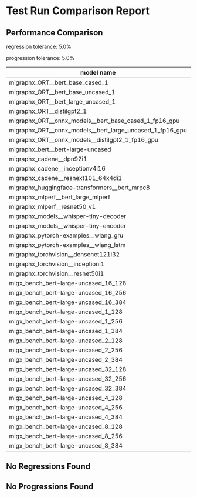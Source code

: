 # Test Run Comparison Report

## Performance Comparison

regression tolerance: 5.0%

progression tolerance: 5.0%

|model name|exit_status|analysis|old_time_ms|new_time_ms|change_ms|percent_change|
|---|---|---|---|---|---|---|
|migraphx_ORT__bert_base_cased_1|PASS|within tol|93.9684|97.6081|3.6397|3.87%|
|migraphx_ORT__bert_base_uncased_1|PASS|within tol|92.764|89.8265|-2.9375|-3.17%|
|migraphx_ORT__bert_large_uncased_1|PASS|within tol|252.3977|249.4042|-2.9935|-1.19%|
|migraphx_ORT__distilgpt2_1|PASS|within tol|30.7497|30.6138|-0.1359|-0.44%|
|migraphx_ORT__onnx_models__bert_base_cased_1_fp16_gpu|Numerics|within tol|91.318|87.6817|-3.6363|-3.98%|
|migraphx_ORT__onnx_models__bert_large_uncased_1_fp16_gpu|Numerics|regression|251.3207|270.3193|18.9986|7.56%|
|migraphx_ORT__onnx_models__distilgpt2_1_fp16_gpu|Numerics|progression|63.3148|45.4527|-17.8621|-28.21%|
|migraphx_bert__bert-large-uncased|PASS|within tol|368.7704|385.3826|16.6121|4.5%|
|migraphx_cadene__dpn92i1|PASS|progression|196.7094|174.2885|-22.4209|-11.4%|
|migraphx_cadene__inceptionv4i16|PASS|progression|6261.0407|5663.7369|-597.3038|-9.54%|
|migraphx_cadene__resnext101_64x4di1|PASS|progression|417.9848|318.1429|-99.8419|-23.89%|
|migraphx_huggingface-transformers__bert_mrpc8|PASS|progression|600.3358|414.1117|-186.2242|-31.02%|
|migraphx_mlperf__bert_large_mlperf|Numerics|regression|447.6904|1670.546|1222.8556|273.15%|
|migraphx_mlperf__resnet50_v1|PASS|within tol|94.7543|97.5611|2.8068|2.96%|
|migraphx_models__whisper-tiny-decoder|PASS|progression|939.2312|45.5658|-893.6654|-95.15%|
|migraphx_models__whisper-tiny-encoder|Numerics|regression|178.4386|276.1502|97.7116|54.76%|
|migraphx_pytorch-examples__wlang_gru|PASS|within tol|59.9646|57.71|-2.2546|-3.76%|
|migraphx_pytorch-examples__wlang_lstm|PASS|regression|17.4722|21.9283|4.456|25.5%|
|migraphx_torchvision__densenet121i32|PASS|within tol|1582.2464|1597.6272|15.3808|0.97%|
|migraphx_torchvision__inceptioni1|PASS|progression|208.0923|191.212|-16.8803|-8.11%|
|migraphx_torchvision__resnet50i1|PASS|within tol|85.9623|85.9882|0.0259|0.03%|
|migx_bench_bert-large-uncased_16_128|PASS|within tol|1460.3615|1431.8893|-28.4722|-1.95%|
|migx_bench_bert-large-uncased_16_256|PASS|progression|3275.5178|3038.7611|-236.7568|-7.23%|
|migx_bench_bert-large-uncased_16_384|Numerics|within tol|4695.6866|4714.3901|18.7035|0.4%|
|migx_bench_bert-large-uncased_1_128|PASS|progression|161.4012|152.243|-9.1582|-5.67%|
|migx_bench_bert-large-uncased_1_256|PASS|within tol|274.4397|280.1404|5.7007|2.08%|
|migx_bench_bert-large-uncased_1_384|PASS|within tol|365.5608|366.5184|0.9577|0.26%|
|migx_bench_bert-large-uncased_2_128|PASS|progression|357.9796|242.4401|-115.5395|-32.28%|
|migx_bench_bert-large-uncased_2_256|PASS|progression|476.0503|445.6566|-30.3937|-6.38%|
|migx_bench_bert-large-uncased_2_384|PASS|within tol|665.2509|683.9103|18.6594|2.8%|
|migx_bench_bert-large-uncased_32_128|PASS|within tol|2788.5094|2907.4826|118.9732|4.27%|
|migx_bench_bert-large-uncased_32_256|PASS|within tol|5664.446|5770.9913|106.5453|1.88%|
|migx_bench_bert-large-uncased_32_384|Numerics|within tol|9063.2488|9402.4699|339.2211|3.74%|
|migx_bench_bert-large-uncased_4_128|PASS|progression|544.8052|416.3671|-128.4381|-23.58%|
|migx_bench_bert-large-uncased_4_256|PASS|regression|799.7359|1108.1081|308.3722|38.56%|
|migx_bench_bert-large-uncased_4_384|PASS|within tol|1297.1455|1274.5918|-22.5538|-1.74%|
|migx_bench_bert-large-uncased_8_128|PASS|within tol|760.8807|783.5749|22.6942|2.98%|
|migx_bench_bert-large-uncased_8_256|PASS|within tol|1502.2214|1500.913|-1.3084|-0.09%|
|migx_bench_bert-large-uncased_8_384|PASS|within tol|2400.7283|2412.7105|11.9822|0.5%|

## No Regressions Found

## No Progressions Found

